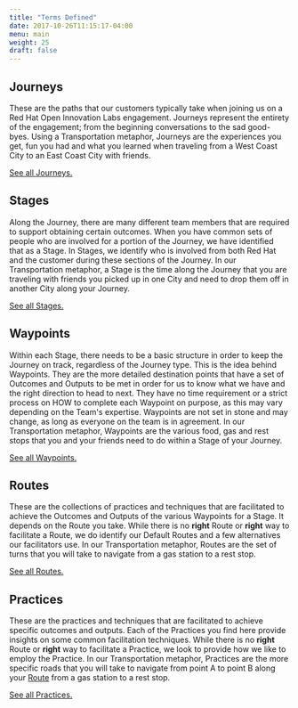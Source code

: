 ```yaml
---
title: "Terms Defined"
date: 2017-10-26T11:15:17-04:00
menu: main
weight: 25
draft: false
---
```

## Journeys
  These are the paths that our customers typically take when joining us on a Red Hat Open Innovation Labs engagement. Journeys represent the entirety of the engagement; from the beginning conversations to the sad good-byes. Using a Transportation metaphor, Journeys are the experiences you get, fun you had and what you learned when traveling from a West Coast City to an East Coast City with friends.

  [See all Journeys.](/journeys/)

## Stages
  Along the Journey, there are many different team members that are required to support obtaining certain outcomes. When you have common sets of people who are involved for a portion of the Journey, we have identified that as a Stage. In Stages, we identify who is involved from both Red Hat and the customer during these sections of the Journey. In our Transportation metaphor, a Stage is the time along the Journey that you are traveling with friends you picked up in one City and need to drop them off in another City along your Journey.

  [See all Stages.](/stages/)

## Waypoints
  Within each Stage, there needs to be a basic structure in order to keep the Journey on track, regardless of the Journey type. This is the idea behind Waypoints. They are the more detailed destination points that have a set of Outcomes and Outputs to be met in order for us to know what we have and the right direction to head to next. They have no time requirement or a strict process on HOW to complete each Waypoint on purpose, as this may vary depending on the Team's expertise. Waypoints are not set in stone and may change, as long as everyone on the team is in agreement. In our Transportation metaphor, Waypoints are the various food, gas and rest stops that you and your friends need to do within a Stage of your Journey.

  [See all Waypoints.](/waypoints/)

## Routes
  These are the collections of practices and techniques that are facilitated to achieve the Outcomes and Outputs of the various Waypoints for a Stage. It depends on the Route you take. While there is no **right** Route or **right** way to facilitate a Route, we do identify our Default Routes and a few alternatives our facilitators use. In our Transportation metaphor, Routes are the set of turns that you will take to navigate from a gas station to a rest stop.

  [See all Routes.](/routes/)

## Practices
  These are the practices and techniques that are facilitated to achieve specific outcomes and outputs. Each of the Practices you find here provide insights on some common facilitation techniques. While there is no **right** Route or **right** way to facilitate a Practice, we look to provide how we like to employ the Practice. In our Transportation metaphor, Practices are the more specific roads that you will take to navigate from point A to point B along your [Route](/routes) from a gas station to a rest stop.

  [See all Practices.](/practices/)
